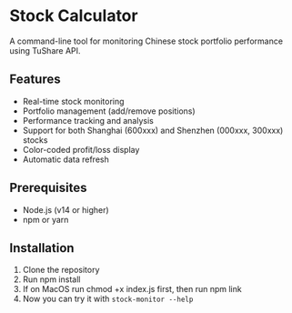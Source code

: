 # Stock Calculator

A command-line tool for monitoring Chinese stock portfolio performance using TuShare API.

## Features

- Real-time stock monitoring
- Portfolio management (add/remove positions)
- Performance tracking and analysis
- Support for both Shanghai (600xxx) and Shenzhen (000xxx, 300xxx) stocks
- Color-coded profit/loss display
- Automatic data refresh

## Prerequisites

- Node.js (v14 or higher)
- npm or yarn

## Installation

1. Clone the repository
2. Run npm install
3. If on MacOS run chmod +x index.js first, then run npm link
4. Now you can try it with `stock-monitor --help `
